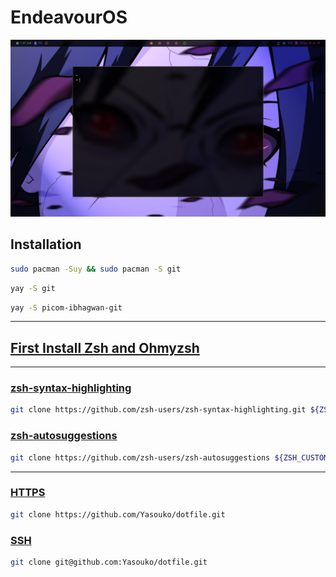 # EndeavourOS

<img src='./ui.png'>

## Installation

```bash
sudo pacman -Suy && sudo pacman -S git
```

```bash
yay -S git 
```

```bash
yay -S picom-ibhagwan-git

```

---

## [First Install Zsh and Ohmyzsh](https://ohmyz.sh/#install) 

---

### <u> zsh-syntax-highlighting </u>

```bash
git clone https://github.com/zsh-users/zsh-syntax-highlighting.git ${ZSH_CUSTOM:-~/.oh-my-zsh/custom}/plugins/zsh-syntax-highlighting
```

### <u> zsh-autosuggestions </u>
```bash
git clone https://github.com/zsh-users/zsh-autosuggestions ${ZSH_CUSTOM:-~/.oh-my-zsh/custom}/plugins/zsh-autosuggestions
```

---

### [HTTPS](https://git-scm.com/)

```bash
git clone https://github.com/Yasouko/dotfile.git
```

### [SSH](https://docs.github.com/en/authentication/connecting-to-github-with-ssh)

```bash
git clone git@github.com:Yasouko/dotfile.git
```
